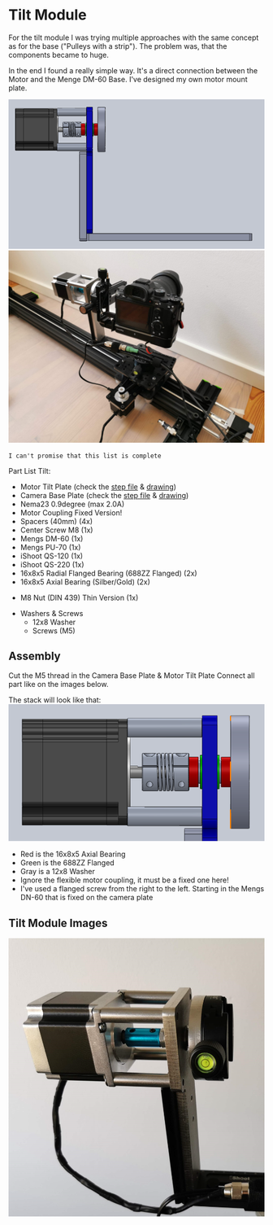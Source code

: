 # Tilt Module

For the tilt module I was trying multiple approaches with the same concept as for the base ("Pulleys with a strip"). The problem was, that the components became to huge.

In the end I found a really simple way. It's a direct connection between the Motor and the Menge DM-60 Base. I've designed my own motor mount plate.

![alt text](https://github.com/JoJ123/Camera-Motion-Slider/blob/master/Hardware/Tilt%20Module/images/Tilt1.png?raw=true)
![alt text](https://github.com/JoJ123/Camera-Motion-Slider/blob/master/Hardware/Tilt%20Module/images/Tilt2.jpg?raw=true)

```
I can't promise that this list is complete
```

Part List Tilt:
* Motor Tilt Plate (check the [step file](https://github.com/JoJ123/Camera-Motion-Slider/blob/master/Hardware/Tilt%20Module/parts/MotorTiltModule.step?raw=true) & [drawing](https://github.com/JoJ123/Camera-Motion-Slider/blob/master/Hardware/Tilt%20Module/parts/MotorTiltModule.pdf?raw=true))
* Camera Base Plate (check the [step file](https://github.com/JoJ123/Camera-Motion-Slider/blob/master/Hardware/Base%20with%20Pan/parts/CameraBasePlate.step?raw=true) & [drawing](https://github.com/JoJ123/Camera-Motion-Slider/blob/master/Hardware/Base%20with%20Pan/parts/CameraBasePlate.pdf?raw=true))
* Nema23 0.9degree (max 2.0A)
* Motor Coupling Fixed Version! 
* Spacers (40mm) (4x)
* Center Screw M8 (1x)
* Mengs DM-60 (1x)
* Mengs PU-70 (1x)
* iShoot QS-120 (1x)
* iShoot QS-220 (1x)
* 16x8x5 Radial Flanged Bearing (688ZZ Flanged) (2x)
* 16x8x5 Axial Bearing (Silber/Gold) (2x)
+ M8 Nut (DIN 439) Thin Version (1x)
* Washers & Screws
  * 12x8 Washer
  * Screws (M5)

## Assembly
Cut the M5 thread in the Camera Base Plate & Motor Tilt Plate
Connect all part like on the images below.

The stack will look like that:
![alt text](https://github.com/JoJ123/Camera-Motion-Slider/blob/master/Hardware/Tilt%20Module/images/Tilt4.png?raw=true)
- Red is the 16x8x5 Axial Bearing
- Green is the 688ZZ Flanged
- Gray is a 12x8 Washer
- Ignore the flexible motor coupling, it must be a fixed one here!
- I've used a flanged screw from the right to the left. Starting in the Mengs DN-60 that is fixed on the camera plate


## Tilt Module Images
![alt text](https://github.com/JoJ123/Camera-Motion-Slider/blob/master/Hardware/Tilt%20Module/images/Tilt3.jpg?raw=true)